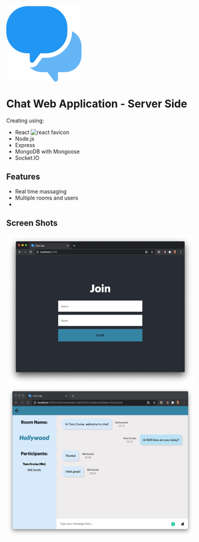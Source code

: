 <img src="/public/media/speech-bubble.png" alt="chat logo" width="200" height="200"/>

# Chat Web Application - Server Side

Creating using:

- React <img src="/public/media/favicon-react.ico" alt="react favicon" width="20" height="20"/>
- Node.js
- Express
- MongoDB with Mongoose
- Socket.IO

## Features

- Real time massaging
- Multiple rooms and users
-

## Screen Shots

<img src="/public/media/join-screen-shot.png" alt="join screen shot" width="500" height="400"/><img alt="in chat screen shot" src="/public/media/in-chat-screen-shot3.png" width="500" height="400"/>
